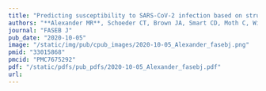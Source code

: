 ```yaml
---
title: "Predicting susceptibility to SARS-CoV-2 infection based on structural differences in ACE2 across species"
authors: "**Alexander MR**, Schoeder CT, Brown JA, Smart CD, Moth C, Wikswo JP, Capra JA, Meiler J, Chen W, Madhur MS."
journal: "FASEB J"
pub_date: "2020-10-05"
image: "/static/img/pub/cpub_images/2020-10-05_Alexander_fasebj.png"
pmid: "33015868"
pmcid: "PMC7675292"
pdf: "/static/pdfs/pub_pdfs/2020-10-05_Alexander_fasebj.pdf"
url: 
---
```

